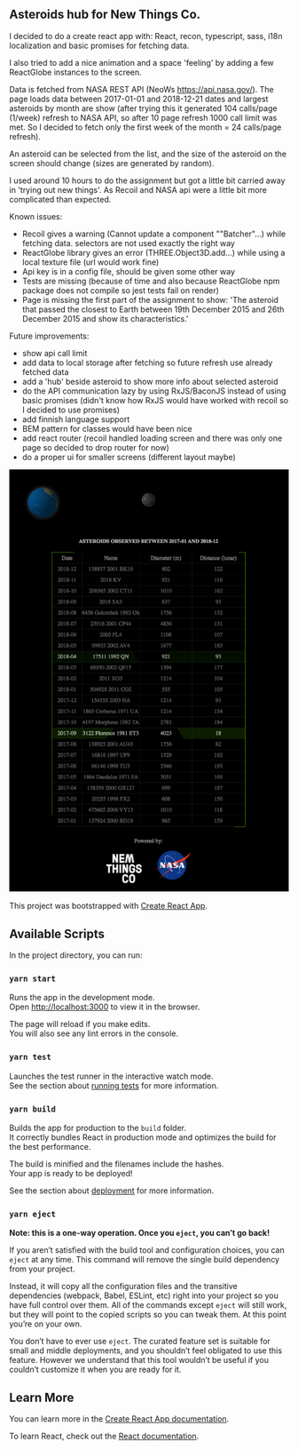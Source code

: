 ## Asteroids hub for New Things Co.

I decided to do a create react app with: React, recon, typescript, sass, i18n localization and basic promises for fetching data.

I also tried to add a nice animation and a space 'feeling' by adding a few ReactGlobe instances to the screen.

Data is fetched from NASA REST API (NeoWs https://api.nasa.gov/). The page loads data between 2017-01-01 and 2018-12-21 dates and
largest asteroids by month are show (after trying this it generated 104 calls/page (1/week) refresh to NASA API, so after 10 page refresh 1000
call limit was met. So I decided to fetch only the first week of the month = 24 calls/page refresh).

An asteroid can be selected from the list, and the size of the asteroid on the screen should change (sizes are generated by random).

I used around 10 hours to do the assignment but got a little bit carried away in 'trying out new things'.
As Recoil and NASA api were a little bit more complicated than expected. 

Known issues:
- Recoil gives a warning (Cannot update a component ""Batcher"...) while fetching data. selectors are not used exactly the right way
- ReactGlobe library gives an error (THREE.Object3D.add...) while using a local texture file (url would work fine)
- Api key is in a config file, should be given some other way
- Tests are missing (because of time and also because ReactGlobe npm package does not compile so jest tests fail on render)
- Page is missing the first part of the assignment to show: 'The asteroid that passed the closest to Earth between 19th December 2015 and
26th December 2015 and show its characteristics.'

Future improvements:
- show api call limit
- add data to local storage after fetching so future refresh use already fetched data
- add a 'hub' beside asteroid to show more info about selected asteroid
- do the API communication lazy by using RxJS/BaconJS instead of using basic promises 
(didn't know how RxJS would have worked with recoil so I decided to use promises)
- add finnish language support
- BEM pattern for classes would have been nice
- add react router (recoil handled loading screen and there was only one page so decided to drop router for now)
- do a proper ui for smaller screens (different layout maybe)

![Asteroids hub](src/img/screenshot.png?raw=true "Asteroids hub")


This project was bootstrapped with [Create React App](https://github.com/facebook/create-react-app).

## Available Scripts

In the project directory, you can run:

### `yarn start`

Runs the app in the development mode.<br />
Open [http://localhost:3000](http://localhost:3000) to view it in the browser.

The page will reload if you make edits.<br />
You will also see any lint errors in the console.

### `yarn test`

Launches the test runner in the interactive watch mode.<br />
See the section about [running tests](https://facebook.github.io/create-react-app/docs/running-tests) for more information.

### `yarn build`

Builds the app for production to the `build` folder.<br />
It correctly bundles React in production mode and optimizes the build for the best performance.

The build is minified and the filenames include the hashes.<br />
Your app is ready to be deployed!

See the section about [deployment](https://facebook.github.io/create-react-app/docs/deployment) for more information.

### `yarn eject`

**Note: this is a one-way operation. Once you `eject`, you can’t go back!**

If you aren’t satisfied with the build tool and configuration choices, you can `eject` at any time. This command will remove the single build dependency from your project.

Instead, it will copy all the configuration files and the transitive dependencies (webpack, Babel, ESLint, etc) right into your project so you have full control over them. All of the commands except `eject` will still work, but they will point to the copied scripts so you can tweak them. At this point you’re on your own.

You don’t have to ever use `eject`. The curated feature set is suitable for small and middle deployments, and you shouldn’t feel obligated to use this feature. However we understand that this tool wouldn’t be useful if you couldn’t customize it when you are ready for it.

## Learn More

You can learn more in the [Create React App documentation](https://facebook.github.io/create-react-app/docs/getting-started).

To learn React, check out the [React documentation](https://reactjs.org/).
